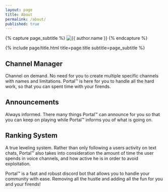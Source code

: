 ```yaml
---
layout: page
title: About
permalink: /about/
published: true
---
```


<div class="page" markdown="1">

{% capture page_subtitle %}
<img
    class="me"
    alt="{{ author.name }}"
    src="{{ site.author.photo | relative_url }}"
    srcset="{{ site.author.photo2x | relative_url }} 2x"
/>
{% endcapture %}

{% include page/title.html title=page.title subtitle=page_subtitle %}

## Channel Manager
Channel on demand.
No need for you to create multiple specific channels with names and limitations. Portal™ is here for you to handle all the hard work, so that you can spent time with your firends.

## Announcements
Always informed.
There many things Portal™ can announce for you so that you can keep on playing while Portal™ informs you of what is going on.

## Ranking System
A true leveling system.
Rather than only following a users activity on text chats, Portal™ also takes into consideration the amount of time the user spends in voice channels, and how active he is in order to avoid exploitation.

Portal™ is a fast and robust discord bot that allows you to handle your community with ease. Removing all the hustle and adding all the fun for you and your firends!
</div>
